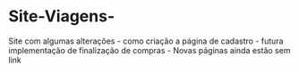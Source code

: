 # Site-Viagens-
Site com algumas alterações - como criação a página de cadastro - futura implementação de  finalização de compras - Novas páginas ainda estão sem link
